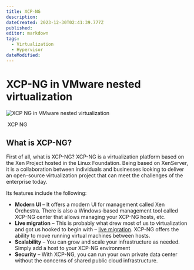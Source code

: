 ```yaml
---
title: XCP-NG
description: 
dateCreated: 2023-12-30T02:41:39.777Z
published: 
editor: markdown
tags:
  - Virtualization
  - Hypervisor
dateModified: 
---
```


# XCP-NG in VMware nested virtualization


![XCP NG in VMware nested virtualization](https://www.virtualizationhowto.com/wp-content/uploads/2022/07/XCP-NG-in-VMware-nested-virtualization-640x470.png)

 XCP NG
## What is XCP-NG?

First of all, what is XCP-NG? XCP-NG is a virtualization platform based on the Xen Project hosted in the Linux Foundation. Being based on XenServer, it is a collaboration between individuals and businesses looking to deliver an open-source virtualization project that can meet the challenges of the enterprise today.

Its features include the following:

- **Modern UI** – It offers a modern UI for management called Xen Orchestra. There is also a Windows-based management tool called XCP-NG center that allows managing your XCP-NG hosts, etc.
- **Live migration** – This is probably what drew most of us to virtualization and got us hooked to begin with – [live migration](https://www.virtualizationhowto.com/2020/12/vmware-vcenter-server-7-update-1-advanced-cross-vcenter-vmotion/). XCP-NG offers the ability to move running virtual machines between hosts.
- **Scalability** – You can grow and scale your infrastructure as needed. Simply add a host to your XCP-NG environment
- **Security** – With XCP-NG, you can run your own private data center without the concerns of shared public cloud infrastructure.


